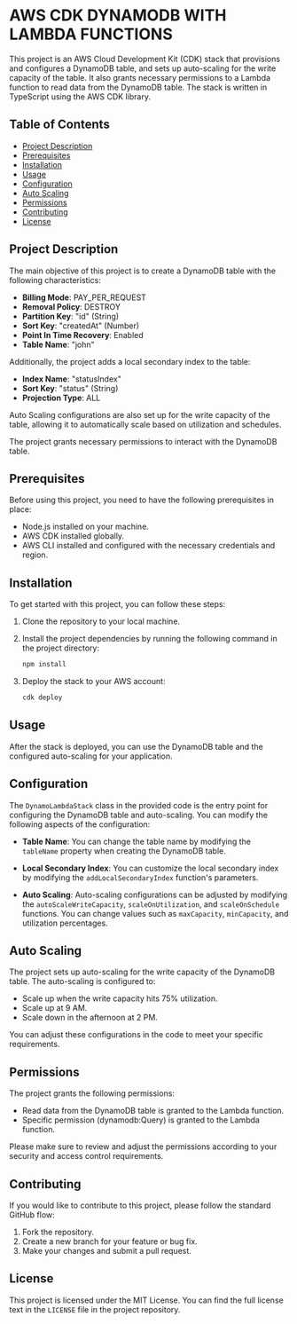# AWS CDK DYNAMODB WITH LAMBDA FUNCTIONS

This project is an AWS Cloud Development Kit (CDK) stack that provisions and configures a DynamoDB table, and sets up auto-scaling for the write capacity of the table. It also grants necessary permissions to a Lambda function to read data from the DynamoDB table. The stack is written in TypeScript using the AWS CDK library.

## Table of Contents

- [Project Description](#project-description)
- [Prerequisites](#prerequisites)
- [Installation](#installation)
- [Usage](#usage)
- [Configuration](#configuration)
- [Auto Scaling](#auto-scaling)
- [Permissions](#permissions)
- [Contributing](#contributing)
- [License](#license)

## Project Description

The main objective of this project is to create a DynamoDB table with the following characteristics:

- **Billing Mode**: PAY_PER_REQUEST
- **Removal Policy**: DESTROY
- **Partition Key**: "id" (String)
- **Sort Key**: "createdAt" (Number)
- **Point In Time Recovery**: Enabled
- **Table Name**: "john"

Additionally, the project adds a local secondary index to the table:

- **Index Name**: "statusIndex"
- **Sort Key**: "status" (String)
- **Projection Type**: ALL

Auto Scaling configurations are also set up for the write capacity of the table, allowing it to automatically scale based on utilization and schedules.

The project grants necessary permissions to interact with the DynamoDB table.

## Prerequisites

Before using this project, you need to have the following prerequisites in place:

- Node.js installed on your machine.
- AWS CDK installed globally.
- AWS CLI installed and configured with the necessary credentials and region.

## Installation

To get started with this project, you can follow these steps:

1. Clone the repository to your local machine.

2. Install the project dependencies by running the following command in the project directory:

   ```bash
   npm install
   ```

3. Deploy the stack to your AWS account:

   ```bash
   cdk deploy
   ```

## Usage

After the stack is deployed, you can use the DynamoDB table and the configured auto-scaling for your application.

## Configuration

The `DynamoLambdaStack` class in the provided code is the entry point for configuring the DynamoDB table and auto-scaling. You can modify the following aspects of the configuration:

- **Table Name**: You can change the table name by modifying the `tableName` property when creating the DynamoDB table.

- **Local Secondary Index**: You can customize the local secondary index by modifying the `addLocalSecondaryIndex` function's parameters.

- **Auto Scaling**: Auto-scaling configurations can be adjusted by modifying the `autoScaleWriteCapacity`, `scaleOnUtilization`, and `scaleOnSchedule` functions. You can change values such as `maxCapacity`, `minCapacity`, and utilization percentages.

## Auto Scaling

The project sets up auto-scaling for the write capacity of the DynamoDB table. The auto-scaling is configured to:

- Scale up when the write capacity hits 75% utilization.
- Scale up at 9 AM.
- Scale down in the afternoon at 2 PM.

You can adjust these configurations in the code to meet your specific requirements.

## Permissions

The project grants the following permissions:

- Read data from the DynamoDB table is granted to the Lambda function.
- Specific permission (dynamodb:Query) is granted to the Lambda function.

Please make sure to review and adjust the permissions according to your security and access control requirements.

## Contributing

If you would like to contribute to this project, please follow the standard GitHub flow:

1. Fork the repository.
2. Create a new branch for your feature or bug fix.
3. Make your changes and submit a pull request.

## License

This project is licensed under the MIT License. You can find the full license text in the `LICENSE` file in the project repository.